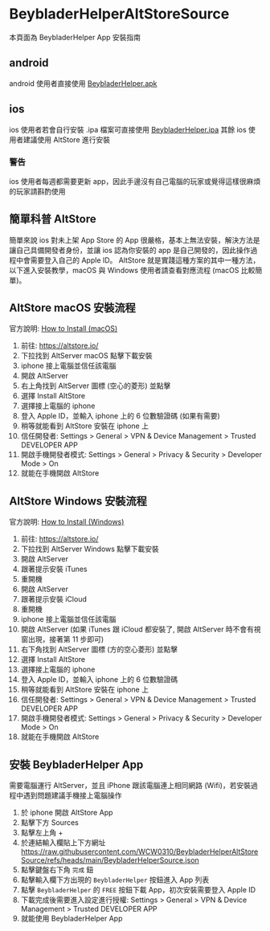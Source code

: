 # BeybladerHelperAltStoreSource

本頁面為 BeybladerHelper App 安裝指南

## android

android 使用者直接使用 [BeybladerHelper.apk](https://github.com/WCW0310/BeybladerHelper/releases/download/v9/BeybladerHelper.apk)

## ios

ios 使用者若會自行安裝 .ipa 檔案可直接使用 [BeybladerHelper.ipa](https://github.com/WCW0310/BeybladerHelper/releases/download/v9/BeybladerHelper.ipa)
其餘 ios 使用者建議使用 AltStore 進行安裝

### 警告

ios 使用者每週都需要更新 app，因此手邊沒有自己電腦的玩家或覺得這樣很麻煩的玩家請斟酌使用

## 簡單科普 AltStore

簡單來說 ios 對未上架 App Store 的 App 很嚴格，基本上無法安裝，解決方法是讓自己具備開發者身份，並讓 ios 認為你安裝的 app 是自己開發的，因此操作過程中會需要登入自己的 Apple ID。
AltStore 就是實踐這種方案的其中一種方法，以下進入安裝教學，macOS 與 Windows 使用者請查看對應流程 (macOS 比較簡單)。

## AltStore macOS 安裝流程

官方說明: [How to Install (macOS)](https://faq.altstore.io/altstore-classic/how-to-install-altstore-macos)

1. 前往: https://altstore.io/
2. 下拉找到 AltServer macOS 點擊下載安裝
3. iphone 接上電腦並信任該電腦
4. 開啟 AltServer
5. 右上角找到 AltServer 圖標 (空心的菱形) 並點擊
6. 選擇 Install AltStore
7. 選擇接上電腦的 iphone
8. 登入 Apple ID，並輸入 iphone 上的 6 位數驗證碼 (如果有需要)
9. 稍等就能看到 AltStore 安裝在 iphone 上
10. 信任開發者: Settings > General > VPN & Device Management > Trusted DEVELOPER APP
11. 開啟手機開發者模式: Settings > General > Privacy & Security > Developer Mode > On
12. 就能在手機開啟 AltStore

## AltStore Windows 安裝流程

官方說明: [How to Install (Windows)](https://faq.altstore.io/altstore-classic/how-to-install-altstore-windows)

1. 前往: https://altstore.io/
2. 下拉找到 AltServer Windows 點擊下載安裝
3. 開啟 AltServer
4. 跟著提示安裝 iTunes
5. 重開機
6. 開啟 AltServer
7. 跟著提示安裝 iCloud
8. 重開機
9. iphone 接上電腦並信任該電腦
10. 開啟 AltServer (如果 iTunes 跟 iCloud 都安裝了, 開啟 AltServer 時不會有視窗出現，接著第 11 步即可)
11. 右下角找到 AltServer 圖標 (方的空心菱形) 並點擊
12. 選擇 Install AltStore
13. 選擇接上電腦的 iphone
14. 登入 Apple ID，並輸入 iphone 上的 6 位數驗證碼
15. 稍等就能看到 AltStore 安裝在 iphone 上
16. 信任開發者: Settings > General > VPN & Device Management > Trusted DEVELOPER APP
17. 開啟手機開發者模式: Settings > General > Privacy & Security > Developer Mode > On
18. 就能在手機開啟 AltStore

## 安裝 BeybladerHelper App

需要電腦運行 AltServer，並且 iPhone 跟該電腦連上相同網路 (Wifi)，若安裝過程中遇到問題建議手機接上電腦操作

1. 於 iphone 開啟 AltStore App
2. 點擊下方 Sources
3. 點擊左上角 +
4. 於連結輸入欄貼上下方網址
   https://raw.githubusercontent.com/WCW0310/BeybladerHelperAltStoreSource/refs/heads/main/BeybladerHelperSource.json
5. 點擊鍵盤右下角 `完成` 鈕
6. 點擊輸入欄下方出現的 `BeybladerHelper` 按鈕進入 App 列表
7. 點擊 `BeybladerHelper` 的 `FREE` 按鈕下載 App，初次安裝需要登入 Apple ID
8. 下載完成後需要進入設定進行授權: Settings > General > VPN & Device Management > Trusted DEVELOPER APP
9. 就能使用 BeybladerHelper App
